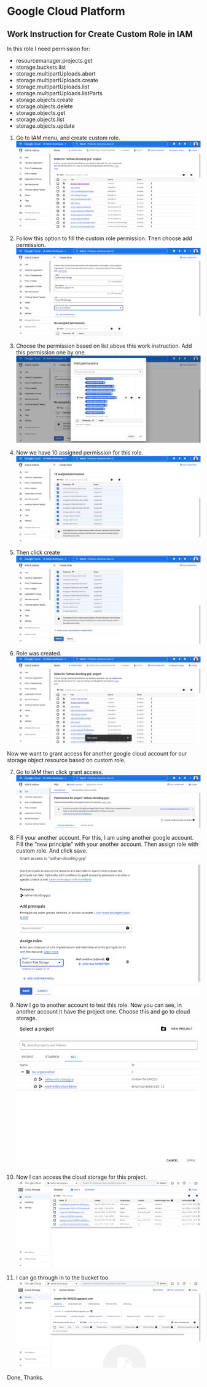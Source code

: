 # Google Cloud Platform

## Work Instruction for Create Custom Role in IAM

In this role I need permission for:
- resourcemanager.projects.get
- storage.buckets.list
- storage.multipartUploads.abort
- storage.multipartUploads.create
- storage.multipartUploads.list
- storage.multipartUploads.listParts
- storage.objects.create
- storage.objects.delete
- storage.objects.get
- storage.objects.list
- storage.objects.update

1. Go to IAM menu, and create custom role. 
<br> ![Capture](Material/1.png) <br>

2. Follow this option to fill the custom role permission. Then choose add permission.
<br> ![Capture](Material/2.png) <br>

3. Choose the permission based on list above this work instruction. Add this permission one by one.
<br> ![Capture](Material/3.png) <br>

4. Now we have 10 assigned permission for this role.
<br> ![Capture](Material/4.png) <br>

5. Then click create
<br> ![Capture](Material/5.png) <br>

6. Role was created.
<br> ![Capture](Material/6.png) <br>

Now we want to grant access for another google cloud account for our storage object resource based on custom role.

7. Go to IAM then click grant access.
<br> ![Capture](Material/7.png) <br>

8. Fill your another account. For this, I am using another google account. Fill the “new principle” with your another account. Then assign role with custom role. And click save.
<br> ![Capture](Material/8.png) <br>

9. Now I go to another account to test this role. Now you can see, in another account it have the project one. Choose this and go to cloud storage.
<br> ![Capture](Material/9.png) <br>

10. Now I can access the cloud storage for this project.
<br> ![Capture](Material/10.png) <br>

11. I can go through in to the bucket too.
<br> ![Capture](Material/11.png) <br>

Done, Thanks.
